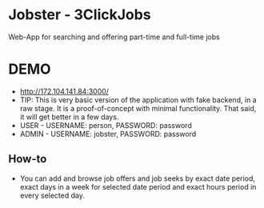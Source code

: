 # Jobster - 3ClickJobs
Web-App for searching and offering part-time and full-time jobs

# DEMO
  
* http://172.104.141.84:3000/
* TIP: This is very basic version of the application with fake backend, in a raw stage. It is a proof-of-concept with minimal functionality. That said, it will get better in a few days.
* USER - USERNAME: person, PASSWORD: password
* ADMIN - USERNAME: jobster, PASSWORD: password
  
## How-to  
  
* You can add and browse job offers and job seeks by exact date period, exact days in a week for selected date period and exact hours period in every selected day.

